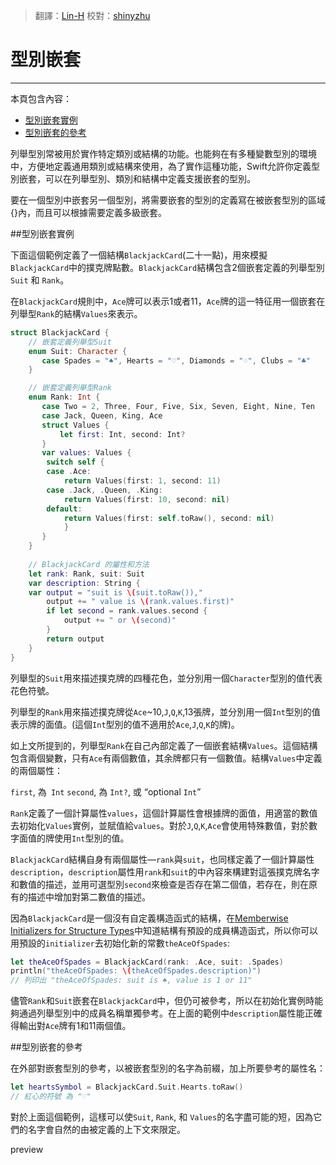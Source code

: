 > 翻譯：[Lin-H](https://github.com/Lin-H)
> 校對：[shinyzhu](https://github.com/shinyzhu)

# 型別嵌套
-----------------

本頁包含內容：

- [型別嵌套實例](#nested_types_in_action)
- [型別嵌套的參考](#referring_to_nested_types)

列舉型別常被用於實作特定類別或結構的功能。也能夠在有多種變數型別的環境中，方便地定義通用類別或結構來使用，為了實作這種功能，Swift允許你定義型別嵌套，可以在列舉型別、類別和結構中定義支援嵌套的型別。

要在一個型別中嵌套另一個型別，將需要嵌套的型別的定義寫在被嵌套型別的區域{}內，而且可以根據需要定義多級嵌套。

<a name="nested_types_in_action"></a>
##型別嵌套實例

下面這個範例定義了一個結構`BlackjackCard`(二十一點)，用來模擬`BlackjackCard`中的撲克牌點數。`BlackjackCard`結構包含2個嵌套定義的列舉型別`Suit` 和 `Rank`。

在`BlackjackCard`規則中，`Ace`牌可以表示1或者11，`Ace`牌的這一特征用一個嵌套在列舉型`Rank`的結構`Values`來表示。

```swift
struct BlackjackCard {
    // 嵌套定義列舉型Suit
    enum Suit: Character {
       case Spades = "♠", Hearts = "♡", Diamonds = "♢", Clubs = "♣"
    }

    // 嵌套定義列舉型Rank
    enum Rank: Int {
       case Two = 2, Three, Four, Five, Six, Seven, Eight, Nine, Ten
       case Jack, Queen, King, Ace
       struct Values {
           let first: Int, second: Int?
       }
       var values: Values {
        switch self {
        case .Ace:
            return Values(first: 1, second: 11)
        case .Jack, .Queen, .King:
            return Values(first: 10, second: nil)
        default:
            return Values(first: self.toRaw(), second: nil)
            }
       }
    }
    
    // BlackjackCard 的屬性和方法
    let rank: Rank, suit: Suit
    var description: String {
    var output = "suit is \(suit.toRaw()),"
        output += " value is \(rank.values.first)"
        if let second = rank.values.second {
            output += " or \(second)"
        }
        return output
    }
}
```

列舉型的`Suit`用來描述撲克牌的四種花色，並分別用一個`Character`型別的值代表花色符號。

列舉型的`Rank`用來描述撲克牌從`Ace`~10,`J`,`Q`,`K`,13張牌，並分別用一個`Int`型別的值表示牌的面值。(這個`Int`型別的值不適用於`Ace`,`J`,`Q`,`K`的牌)。

如上文所提到的，列舉型`Rank`在自己內部定義了一個嵌套結構`Values`。這個結構包含兩個變數，只有`Ace`有兩個數值，其余牌都只有一個數值。結構`Values`中定義的兩個屬性：

`first`, 為` Int`
`second`, 為 `Int?`, 或 “optional `Int`”

`Rank`定義了一個計算屬性`values`，這個計算屬性會根據牌的面值，用適當的數值去初始化`Values`實例，並賦值給`values`。對於`J`,`Q`,`K`,`Ace`會使用特殊數值，對於數字面值的牌使用`Int`型別的值。

`BlackjackCard`結構自身有兩個屬性—`rank`與`suit`，也同樣定義了一個計算屬性`description`，`description`屬性用`rank`和`suit`的中內容來構建對這張撲克牌名字和數值的描述，並用可選型別`second`來檢查是否存在第二個值，若存在，則在原有的描述中增加對第二數值的描述。

因為`BlackjackCard`是一個沒有自定義構造函式的結構，在[Memberwise Initializers for Structure Types](https://github.com/CocoaChina-editors/Welcome-to-Swift/blob/master/The%20Swift%20Programming%20Language/02Language%20Guide/14Initialization.md)中知道結構有預設的成員構造函式，所以你可以用預設的`initializer`去初始化新的常數`theAceOfSpades`:

```swift
let theAceOfSpades = BlackjackCard(rank: .Ace, suit: .Spades)
println("theAceOfSpades: \(theAceOfSpades.description)")
// 列印出 "theAceOfSpades: suit is ♠, value is 1 or 11"
```

儘管`Rank`和`Suit`嵌套在`BlackjackCard`中，但仍可被參考，所以在初始化實例時能夠通過列舉型別中的成員名稱單獨參考。在上面的範例中`description`屬性能正確得輸出對`Ace`牌有1和11兩個值。

<a name="referring_to_nested_types"></a>
##型別嵌套的參考

在外部對嵌套型別的參考，以被嵌套型別的名字為前綴，加上所要參考的屬性名：

```swift
let heartsSymbol = BlackjackCard.Suit.Hearts.toRaw()
// 紅心的符號 為 "♡"
```

對於上面這個範例，這樣可以使`Suit`, `Rank`, 和 `Values`的名字盡可能的短，因為它們的名字會自然的由被定義的上下文來限定。

preview